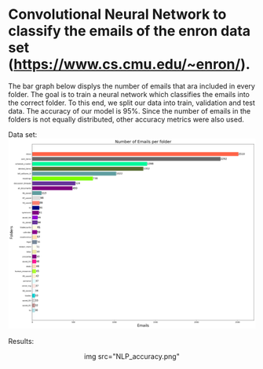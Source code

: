 # Convolutional Neural Network to classify the emails of the enron data set (https://www.cs.cmu.edu/~enron/).

The bar graph below displys the number of emails that ara included in every folder. The goal is to train a neural network which classifies the emails into the correct folder. To this end, we split our data into train, validation and test data. The accuracy of our model is 95%. Since the number of emails in the folders is not equally distributed, other accuracy metrics were also used.  

Data set:
![emails](emails_30.png)


Results:
<p align="center">  
img src="NLP_accuracy.png"
</p>
